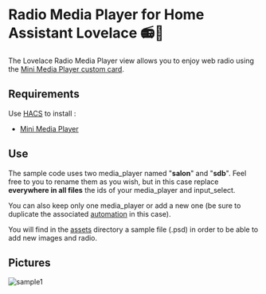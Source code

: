 # Radio Media Player for Home Assistant Lovelace 📻🕺

The Lovelace Radio Media Player view allows you to enjoy web radio using the [Mini Media Player custom card](https://github.com/kalkih/mini-media-player).

## Requirements

Use [HACS](https://github.com/hacs/integration) to install :
- [Mini Media Player](https://github.com/kalkih/mini-media-player)

## Use

The sample code uses two media_player named "**salon**" and "**sdb**". Feel free to you to rename them as you wish, but in this case replace **everywhere in all files** the ids of your media_player and input_select. 

You can also keep only one media_player or add a new one (be sure to duplicate the associated [automation](https://github.com/Bastiencc/radio-media-player/tree/master/config/automations) in this case).

You will find in the [assets](https://github.com/Bastiencc/radio-media-player/tree/master/assets) directory a sample file (.psd) in order to be able to add new images and radio.

## Pictures

![sample1](https://i.ibb.co/vjWtXQk/radio-media-player.jpg)
